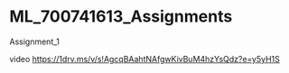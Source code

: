 # ML_700741613_Assignments

Assignment_1


video
https://1drv.ms/v/s!AgcqBAahtNAfgwKivBuM4hzYsQdz?e=y5yH1S

